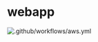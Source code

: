 # webapp

![.github/workflows/aws.yml](https://github.com/viveksair/webapp/workflows/.github/workflows/aws.yml/badge.svg)